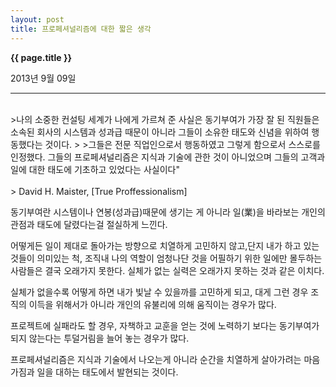 ```yaml
---
layout: post
title: 프로페셔널리즘에 대한 짧은 생각 
---
```


**{{ page.title }}** <p class="meta">2013년 9월 09일</p>


---
<br>
>나의 소중한 컨설팅 세계가 나에게 가르쳐 준 사실은 동기부여가 가장 잘 된 직원들은 소속된 회사의 시스템과 성과급 때문이 아니라 그들이 소유한 태도와 신념을 위하여 행동했다는 것이다. 
>
>그들은 전문 직업인으로서 행동하였고 그렇게 함으로서 스스로를 인정했다. 그들의 프로페셔널리즘은 지식과 기술에 관한 것이 아니었으며 그들의 고객과 일에 대한 태도에 기초하고 있었다는 사실이다"
<br>
<br>
> David H. Maister, [True Proffessionalism]

</br>

동기부여란 시스템이나 연봉(성과급)때문에 생기는 게 아니라 일(業)을 바라보는 개인의 관점과 태도에 달렸다는걸 절실하게 느낀다.  

어떻게든 일이 제대로 돌아가는 방향으로 치열하게 고민하지 않고,단지 내가 하고 있는 것들이 의미있는 척, 조직내 나의 역할이 엄청나단 것을 어필하기 위한 일에만 몰두하는 사람들은 결국 오래가지 못한다. 실체가 없는 실력은 오래가지 못하는 것과 같은 이치다. 

실체가 없을수록 어떻게 하면 내가 빛날 수 있을까를 고민하게 되고, 대게 그런 경우 조직의 이득을 위해서가 아니라 개인의 유불리에 의해 움직이는 경우가 많다. 

프로젝트에 실패라도 할 경우, 자책하고 교훈을 얻는 것에 노력하기 보다는 동기부여가 되지 않는다는 투덜거림을 늘어 놓는 경우가 많다. 

프로페셔널리즘은 지식과 기술에서 나오는게 아니라 순간을 치열하게 살아가려는 마음가짐과 일을 대하는 태도에서 발현되는 것이다.  